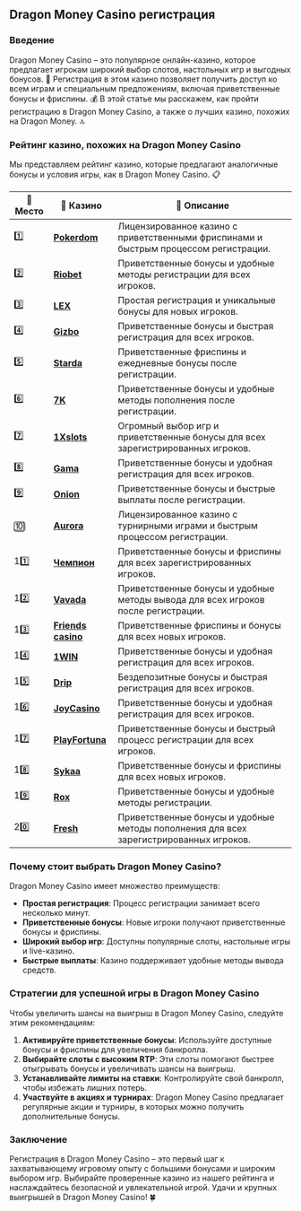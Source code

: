 ## Dragon Money Casino регистрация

### Введение
Dragon Money Casino – это популярное онлайн-казино, которое предлагает игрокам широкий выбор слотов, настольных игр и выгодных бонусов. 🎰 Регистрация в этом казино позволяет получить доступ ко всем играм и специальным предложениям, включая приветственные бонусы и фриспины. 💰 В этой статье мы расскажем, как пройти регистрацию в Dragon Money Casino, а также о лучших казино, похожих на Dragon Money. 🔝

### Рейтинг казино, похожих на Dragon Money Casino
Мы представляем рейтинг казино, которые предлагают аналогичные бонусы и условия игры, как в Dragon Money Casino. 📋

| 🥇 **Место** | 🎰 **Казино** | 💬 **Описание** |
|-------------|-------------|----------------|
| 1️⃣ | [**Pokerdom**](https://brandplay.link/4k77v2yx) | Лицензированное казино с приветственными фриспинами и быстрым процессом регистрации. |
| 2️⃣ | [**Riobet**](https://brandplay.link/7xBLTPyj) | Приветственные бонусы и удобные методы регистрации для всех игроков. |
| 3️⃣ | [**LEX**](https://brandplay.link/zW4hdDFV) | Простая регистрация и уникальные бонусы для новых игроков. |
| 4️⃣ | [**Gizbo**](https://brandplay.link/bprXw4YV) | Приветственные бонусы и быстрая регистрация для всех игроков. |
| 5️⃣ | [**Starda**](https://brandplay.link/fB7xwRFL) | Приветственные фриспины и ежедневные бонусы после регистрации. |
| 6️⃣ | [**7K**](https://brandplay.link/BvQyFShp) | Приветственные бонусы и удобные методы пополнения после регистрации. |
| 7️⃣ | [**1Xslots**](https://brandplay.link/hSB1khtr) | Огромный выбор игр и приветственные бонусы для всех зарегистрированных игроков. |
| 8️⃣ | [**Gama**](https://brandplay.link/j6NMKsDz) | Приветственные бонусы и удобная регистрация для всех игроков. |
| 9️⃣ | [**Onion**](https://brandplay.link/zBGRVpQ9) | Приветственные бонусы и быстрые выплаты после регистрации. |
| 🔟 | [**Aurora**](https://10trafic-stat2.com/click/668546556bcc6313411604bd/6766/13032/subaccount) | Лицензированное казино с турнирными играми и быстрым процессом регистрации. |
| 11️⃣ | [**Чемпион**](https://temon-gter.cfd/go/lRq?p80412p304504pcc44t17455) | Приветственные бонусы и фриспины для всех зарегистрированных игроков. |
| 12️⃣ | [**Vavada**](https://vavadapartner.pro/?promo=ea5c9275-6854-4505-94fc-95ab18221945-linkb2) | Приветственные бонусы и удобные методы вывода для всех игроков после регистрации. |
| 13️⃣ | [**Friends casino**](https://gofriends.vc/linkb2) | Приветственные фриспины и бонусы для всех новых игроков. |
| 14️⃣ | [**1WIN**](https://brandplay.link/smXVpBbG) | Приветственные бонусы и удобная регистрация для всех игроков. |
| 15️⃣ | [**Drip**](https://drp-ircp01.com/c07e6a3db) | Бездепозитные бонусы и быстрая регистрация для всех игроков. |
| 16️⃣ | [**JoyCasino**](https://rpc30.call2me.pro/?/ru/registration?apkpop=0&partner=p24970p3291217pc98f) | Приветственные бонусы и удобная регистрация для всех игроков. |
| 17️⃣ | [**PlayFortuna**](https://fortunapromo.net/alt/playfortuna/registration?0dc4a9362a71feb7e3f165fb8e766f70) | Приветственные бонусы и быстрый процесс регистрации для всех игроков. |
| 18️⃣ | [**Sykaa**](https://s-two-way.com/?source=linkb2&pid=30697) | Приветственные бонусы и фриспины для всех новых игроков. |
| 19️⃣ | [**Rox**](https://rox-pvwfpjgcxe.com/cb1ee18a5) | Приветственные бонусы и удобные методы регистрации. |
| 20️⃣ | [**Fresh**](https://fresh-eumwkxwao.com/c3f7b485d) | Приветственные бонусы и удобные методы пополнения для всех зарегистрированных игроков. |

### Почему стоит выбрать Dragon Money Casino?
Dragon Money Casino имеет множество преимуществ:

- **Простая регистрация**: Процесс регистрации занимает всего несколько минут.
- **Приветственные бонусы**: Новые игроки получают приветственные бонусы и фриспины.
- **Широкий выбор игр**: Доступны популярные слоты, настольные игры и live-казино.
- **Быстрые выплаты**: Казино поддерживает удобные методы вывода средств.

### Стратегии для успешной игры в Dragon Money Casino
Чтобы увеличить шансы на выигрыш в Dragon Money Casino, следуйте этим рекомендациям:

1. **Активируйте приветственные бонусы**: Используйте доступные бонусы и фриспины для увеличения банкролла.
2. **Выбирайте слоты с высоким RTP**: Эти слоты помогают быстрее отыгрывать бонусы и увеличивать шансы на выигрыш.
3. **Устанавливайте лимиты на ставки**: Контролируйте свой банкролл, чтобы избежать лишних потерь.
4. **Участвуйте в акциях и турнирах**: Dragon Money Casino предлагает регулярные акции и турниры, в которых можно получить дополнительные бонусы.

### Заключение
Регистрация в Dragon Money Casino – это первый шаг к захватывающему игровому опыту с большими бонусами и широким выбором игр. Выбирайте проверенные казино из нашего рейтинга и наслаждайтесь безопасной и увлекательной игрой. Удачи и крупных выигрышей в Dragon Money Casino! 🍀
